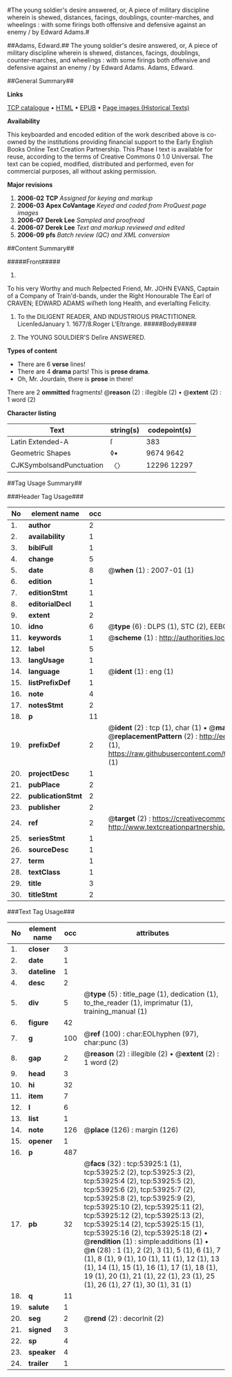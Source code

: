 #The young soldier's desire answered, or, A piece of military discipline wherein is shewed, distances, facings, doublings, counter-marches, and wheelings : with some firings both offensive and defensive against an enemy / by Edward Adams.#

##Adams, Edward.##
The young soldier's desire answered, or, A piece of military discipline wherein is shewed, distances, facings, doublings, counter-marches, and wheelings : with some firings both offensive and defensive against an enemy / by Edward Adams.
Adams, Edward.

##General Summary##

**Links**

[TCP catalogue](http://www.ota.ox.ac.uk/tcp/)  • 
[HTML](http://tei.it.ox.ac.uk/tcp/Texts-HTML/free/A26/A26329.html)  • 
[EPUB](http://tei.it.ox.ac.uk/tcp/Texts-EPUB/free/A26/A26329.epub) • 
[Page images (Historical Texts)](https://data.historicaltexts.jisc.ac.uk/view?pubId=eebo-12093281e&pageId=eebo-12093281e-53925-1)

**Availability**

This keyboarded and encoded edition of the
	       work described above is co-owned by the institutions
	       providing financial support to the Early English Books
	       Online Text Creation Partnership. This Phase I text is
	       available for reuse, according to the terms of Creative
	       Commons 0 1.0 Universal. The text can be copied,
	       modified, distributed and performed, even for
	       commercial purposes, all without asking permission.

**Major revisions**

1. __2006-02__ __TCP__ *Assigned for keying and markup*
1. __2006-03__ __Apex CoVantage__ *Keyed and coded from ProQuest page images*
1. __2006-07__ __Derek Lee__ *Sampled and proofread*
1. __2006-07__ __Derek Lee__ *Text and markup reviewed and edited*
1. __2006-09__ __pfs__ *Batch review (QC) and XML conversion*

##Content Summary##

#####Front#####

1. 
To his very Worthy and much Reſpected Friend, Mr. JOHN EVANS, Captain of a Company of Train'd-bands, under the Right Honourable The Earl of CRAVEN; EDWARD ADAMS wiſheth long Health, and everlaſting Felicity.

1. To the DILIGENT READER, AND INDUSTRIOUS PRACTITIONER.
LicenſedJanuary 1. 1677/8.Roger L'Eſtrange.
#####Body#####

1. The YOUNG SOULDIER'S Deſire ANSWERED.

**Types of content**

  * There are 6 **verse** lines!
  * There are 4 **drama** parts! This is **prose drama**.
  * Oh, Mr. Jourdain, there is **prose** in there!

There are 2 **ommitted** fragments! 
 @__reason__ (2) : illegible (2)  •  @__extent__ (2) : 1 word (2)

**Character listing**


|Text|string(s)|codepoint(s)|
|---|---|---|
|Latin Extended-A|ſ|383|
|Geometric Shapes|◊▪|9674 9642|
|CJKSymbolsandPunctuation|〈〉|12296 12297|

##Tag Usage Summary##

###Header Tag Usage###

|No|element name|occ|attributes|
|---|---|---|---|
|1.|__author__|2||
|2.|__availability__|1||
|3.|__biblFull__|1||
|4.|__change__|5||
|5.|__date__|8| @__when__ (1) : 2007-01 (1)|
|6.|__edition__|1||
|7.|__editionStmt__|1||
|8.|__editorialDecl__|1||
|9.|__extent__|2||
|10.|__idno__|6| @__type__ (6) : DLPS (1), STC (2), EEBO-CITATION (1), OCLC (1), VID (1)|
|11.|__keywords__|1| @__scheme__ (1) : http://authorities.loc.gov/ (1)|
|12.|__label__|5||
|13.|__langUsage__|1||
|14.|__language__|1| @__ident__ (1) : eng (1)|
|15.|__listPrefixDef__|1||
|16.|__note__|4||
|17.|__notesStmt__|2||
|18.|__p__|11||
|19.|__prefixDef__|2| @__ident__ (2) : tcp (1), char (1)  •  @__matchPattern__ (2) : ([0-9\-]+):([0-9IVX]+) (1), (.+) (1)  •  @__replacementPattern__ (2) : http://eebo.chadwyck.com/downloadtiff?vid=$1&page=$2 (1), https://raw.githubusercontent.com/textcreationpartnership/Texts/master/tcpchars.xml#$1 (1)|
|20.|__projectDesc__|1||
|21.|__pubPlace__|2||
|22.|__publicationStmt__|2||
|23.|__publisher__|2||
|24.|__ref__|2| @__target__ (2) : https://creativecommons.org/publicdomain/zero/1.0/ (1), http://www.textcreationpartnership.org/docs/. (1)|
|25.|__seriesStmt__|1||
|26.|__sourceDesc__|1||
|27.|__term__|1||
|28.|__textClass__|1||
|29.|__title__|3||
|30.|__titleStmt__|2||


###Text Tag Usage###

|No|element name|occ|attributes|
|---|---|---|---|
|1.|__closer__|3||
|2.|__date__|1||
|3.|__dateline__|1||
|4.|__desc__|2||
|5.|__div__|5| @__type__ (5) : title_page (1), dedication (1), to_the_reader (1), imprimatur (1), training_manual (1)|
|6.|__figure__|42||
|7.|__g__|100| @__ref__ (100) : char:EOLhyphen (97), char:punc (3)|
|8.|__gap__|2| @__reason__ (2) : illegible (2)  •  @__extent__ (2) : 1 word (2)|
|9.|__head__|3||
|10.|__hi__|32||
|11.|__item__|7||
|12.|__l__|6||
|13.|__list__|1||
|14.|__note__|126| @__place__ (126) : margin (126)|
|15.|__opener__|1||
|16.|__p__|487||
|17.|__pb__|32| @__facs__ (32) : tcp:53925:1 (1), tcp:53925:2 (2), tcp:53925:3 (2), tcp:53925:4 (2), tcp:53925:5 (2), tcp:53925:6 (2), tcp:53925:7 (2), tcp:53925:8 (2), tcp:53925:9 (2), tcp:53925:10 (2), tcp:53925:11 (2), tcp:53925:12 (2), tcp:53925:13 (2), tcp:53925:14 (2), tcp:53925:15 (1), tcp:53925:16 (2), tcp:53925:18 (2)  •  @__rendition__ (1) : simple:additions (1)  •  @__n__ (28) : 1 (1), 2 (2), 3 (1), 5 (1), 6 (1), 7 (1), 8 (1), 9 (1), 10 (1), 11 (1), 12 (1), 13 (1), 14 (1), 15 (1), 16 (1), 17 (1), 18 (1), 19 (1), 20 (1), 21 (1), 22 (1), 23 (1), 25 (1), 26 (1), 27 (1), 30 (1), 31 (1)|
|18.|__q__|11||
|19.|__salute__|1||
|20.|__seg__|2| @__rend__ (2) : decorInit (2)|
|21.|__signed__|3||
|22.|__sp__|4||
|23.|__speaker__|4||
|24.|__trailer__|1||
